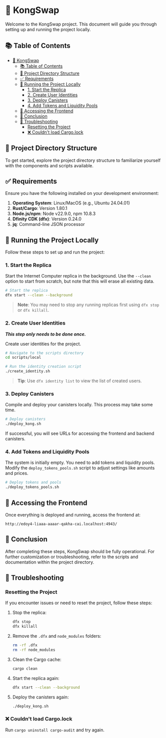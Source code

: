 # 🦍 KongSwap

Welcome to the KongSwap project. This document will guide you through setting up and running the project locally.

## 📚 Table of Contents

- [🦍 KongSwap](#-kongswap)
  - [📚 Table of Contents](#-table-of-contents)
  - [📁 Project Directory Structure](#-project-directory-structure)
  - [✅ Requirements](#-requirements)
  - [🚀 Running the Project Locally](#-running-the-project-locally)
    - [1. Start the Replica](#1-start-the-replica)
    - [2. Create User Identities](#2-create-user-identities)
    - [3. Deploy Canisters](#3-deploy-canisters)
    - [4. Add Tokens and Liquidity Pools](#4-add-tokens-and-liquidity-pools)
  - [🔗 Accessing the Frontend](#-accessing-the-frontend)
  - [🎉 Conclusion](#-conclusion)
  - [🐛 Troubleshooting](#-troubleshooting)
    - [Resetting the Project](#resetting-the-project)
    - [❌ Couldn't load Cargo.lock](#-couldnt-load-cargolock)

## 📁 Project Directory Structure

To get started, explore the project directory structure to familiarize yourself with the components and scripts available.

## ✅ Requirements

Ensure you have the following installed on your development environment:

1. **Operating System**: Linux/MacOS (e.g., Ubuntu 24.04.01)
2. **Rust/Cargo**: Version 1.80.1
3. **Node.js/npm**: Node v22.9.0, npm 10.8.3
4. **Dfinity CDK (dfx)**: Version 0.24.0
5. **jq**: Command-line JSON processor

## 🚀 Running the Project Locally

Follow these steps to set up and run the project:

### 1. Start the Replica

Start the Internet Computer replica in the background. Use the `--clean` option to start from scratch, but note that this will erase all existing data.

```bash
# Start the replica
dfx start --clean --background
```

> **Note**: You may need to stop any running replicas first using `dfx stop` or `dfx killall`.

### 2. Create User Identities

**_This step only needs to be done once._**

Create user identities for the project.

```bash
# Navigate to the scripts directory
cd scripts/local

# Run the identity creation script
./create_identity.sh
```

> **Tip**: Use `dfx identity list` to view the list of created users.

### 3. Deploy Canisters

Compile and deploy your canisters locally. This process may take some time.

```bash
# Deploy canisters
./deploy_kong.sh
```

If successful, you will see URLs for accessing the frontend and backend canisters.

### 4. Add Tokens and Liquidity Pools

The system is initially empty. You need to add tokens and liquidity pools. Modify the `deploy_tokens_pools.sh` script to adjust settings like amounts and prices.

```bash
# Deploy tokens and pools
./deploy_tokens_pools.sh
```

## 🔗 Accessing the Frontend

Once everything is deployed and running, access the frontend at:

```
http://edoy4-liaaa-aaaar-qakha-cai.localhost:4943/
```

## 🎉 Conclusion

After completing these steps, KongSwap should be fully operational. For further customization or troubleshooting, refer to the scripts and documentation within the project directory.

## 🐛 Troubleshooting

### Resetting the Project

If you encounter issues or need to reset the project, follow these steps:

1. Stop the replica:
   ```bash
   dfx stop
   dfx killall
   ```
2. Remove the `.dfx` and `node_modules` folders:
   ```bash
   rm -rf .dfx
   rm -rf node_modules
3. Clean the Cargo cache:
   ```bash
   cargo clean
   ```
4. Start the replica again:
   ```bash
   dfx start --clean --background
   ```
5. Deploy the canisters again:
   ```bash
   ./deploy_kong.sh
   ```

### ❌ Couldn't load Cargo.lock

Run `cargo uninstall cargo-audit` and try again.
